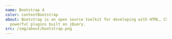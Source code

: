 ```yaml
---
name: Bootstrap 4
color: contentBootstrap
about: Bootstrap is an open source toolkit for developing with HTML, CSS, and JS. Quickly prototype ideas or build entire apps with SASS variables and mixins, responsive grid system, extensive prebuilt components, and
  powerful plugins built on jQuery.
src: /img/about/bootstrap.png
---
```


